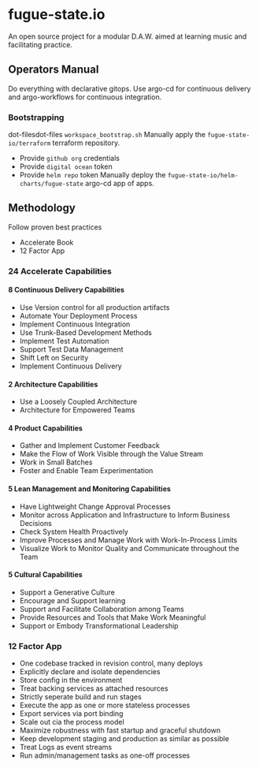 # fugue-state.io
An open source project for a modular D.A.W. aimed at learning music and facilitating practice.
## Operators Manual
Do everything with declarative gitops. Use argo-cd for continuous delivery and argo-workflows for continuous integration.

### Bootstrapping
dot-filesdot-files `workspace_bootstrap.sh`
Manually apply the `fugue-state-io/terraform` terraform repository.
- Provide `github org` credentials
- Provide `digital ocean` token
- Provide `helm repo` token
Manually deploy the `fugue-state-io/helm-charts/fugue-state` argo-cd app of apps.

## Methodology
Follow proven best practices
- Accelerate Book
- 12 Factor App
### 24 Accelerate Capabilities
#### 8 Continuous Delivery Capabilities
- Use Version control for all production artifacts
- Automate Your Deployment Process
- Implement Continuous Integration
- Use Trunk-Based Development Methods
- Implement Test Automation
- Support Test Data Management
- Shift Left on Security
- Implement Continuous Delivery
#### 2 Architecture Capabilities
- Use a Loosely Coupled Architecture
- Architecture for Empowered Teams
#### 4 Product Capabilities
- Gather and Implement Customer Feedback
- Make the Flow of Work Visible through the Value Stream
- Work in Small Batches
- Foster and Enable Team Experimentation
#### 5 Lean Management and Monitoring Capabilities
- Have Lightweight Change Approval Processes
- Monitor across Application and Infrastructure to Inform Business Decisions
- Check System Health Proactively
- Improve Processes and Manage Work with Work-In-Process Limits
- Visualize Work to Monitor Quality and Communicate throughout the Team
#### 5 Cultural Capabilities
- Support a Generative Culture
- Encourage and Support learning
- Support and Facilitate Collaboration among Teams
- Provide Resources and Tools that Make Work Meaningful
- Support or Embody Transformational Leadership
### 12 Factor App
- One codebase tracked in revision control, many deploys
- Explicitly declare and isolate dependencies
- Store config in the environment
- Treat backing services as attached resources
- Strictly seperate build and run stages
- Execute the app as one or more stateless processes
- Export services via port binding
- Scale out cia the process model
- Maximize robustness with fast startup and graceful shutdown
- Keep development staging and production as similar as possible
- Treat Logs as event streams
- Run admin/management tasks as one-off processes

